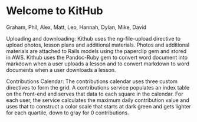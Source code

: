 # Welcome to KitHub

Graham, Phil, Alex, Matt, Leo, Hannah, Dylan, Mike, David

Uploading and downloading: Kithub uses the ng-file-upload directive to upload photos, lesson plans and additional materials. Photos and additional materials are attached to Rails models using the paperclip gem and stored in AWS. Kithub uses the Pandoc-Ruby gem to convert word document into markdown when a user uploads a lesson and to convert markdown to word documents when a user downloads a lesson.

Contributions Calendar: The contributions calendar uses three custom directives to form the grid. A contributions service populates an index table on the front-end and serves that data to each square in the calendar. For each user, the service calculates the maximum daily contribution value and uses that to construct a color scale that starts at dark green and gets lighter for each quartile, down to gray for 0 contributions.  